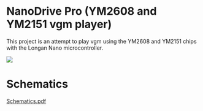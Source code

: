 # NanoDrive Pro (YM2608 and YM2151 vgm player)

This project is an attempt to play vgm using the YM2608 and YM2151 chips with the Longan Nano microcontroller.

<img src="https://user-images.githubusercontent.com/13434151/222690840-82f2402a-5d5c-4656-935e-4d4e2f834d90.jpg">

# Schematics

[Schematics.pdf](https://github.com/Fujix1/NanoDrive-PRO/files/10880872/Schematics.pdf)
